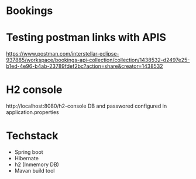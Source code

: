 # Bookings
# Testing postman links with APIS
https://www.postman.com/interstellar-eclipse-937885/workspace/bookings-api-collection/collection/1438532-d2497e25-b1ed-4e96-b4ab-23789fdef2bc?action=share&creator=1438532

# H2 console
http://localhost:8080/h2-console
DB and passwored configured in application.properties

# Techstack
   * Spring boot
   * Hibernate
   * h2 (Inmemory DB)
   * Mavan build tool
